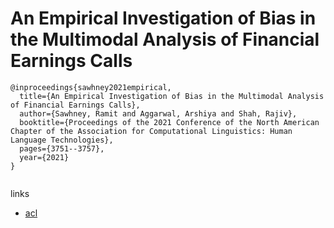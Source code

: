 # An Empirical Investigation of Bias in the Multimodal Analysis of Financial Earnings Calls
```
@inproceedings{sawhney2021empirical,
  title={An Empirical Investigation of Bias in the Multimodal Analysis of Financial Earnings Calls},
  author={Sawhney, Ramit and Aggarwal, Arshiya and Shah, Rajiv},
  booktitle={Proceedings of the 2021 Conference of the North American Chapter of the Association for Computational Linguistics: Human Language Technologies},
  pages={3751--3757},
  year={2021}
}


```

links
- [acl](https://aclanthology.org/2021.naacl-main.294/)
